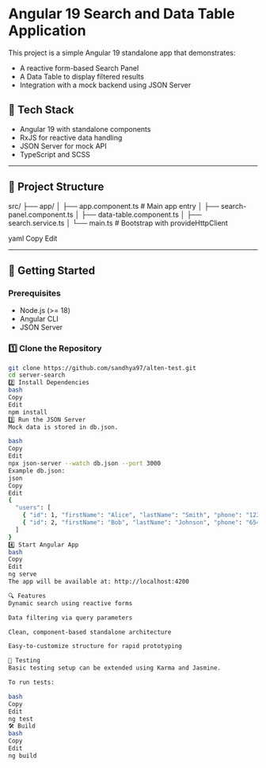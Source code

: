 # Angular 19 Search and Data Table Application

This project is a simple Angular 19 standalone app that demonstrates:
- A reactive form-based Search Panel
- A Data Table to display filtered results
- Integration with a mock backend using JSON Server

## 🔧 Tech Stack

- Angular 19 with standalone components
- RxJS for reactive data handling
- JSON Server for mock API
- TypeScript and SCSS

---

## 📁 Project Structure

src/
├── app/
│ ├── app.component.ts # Main app entry
│ ├── search-panel.component.ts
│ ├── data-table.component.ts
│ ├── search.service.ts
│ └── main.ts # Bootstrap with provideHttpClient

yaml
Copy
Edit

---

## 🚀 Getting Started

### Prerequisites

- Node.js (>= 18)
- Angular CLI
- JSON Server

### 1️⃣ Clone the Repository

```bash
git clone https://github.com/sandhya97/alten-test.git
cd server-search
2️⃣ Install Dependencies
bash
Copy
Edit
npm install
3️⃣ Run the JSON Server
Mock data is stored in db.json.

bash
Copy
Edit
npx json-server --watch db.json --port 3000
Example db.json:
json
Copy
Edit
{
  "users": [
    { "id": 1, "firstName": "Alice", "lastName": "Smith", "phone": "123456", "position": "Engineer" },
    { "id": 2, "firstName": "Bob", "lastName": "Johnson", "phone": "654321", "position": "Manager" }
  ]
}
4️⃣ Start Angular App
bash
Copy
Edit
ng serve
The app will be available at: http://localhost:4200

🔍 Features
Dynamic search using reactive forms

Data filtering via query parameters

Clean, component-based standalone architecture

Easy-to-customize structure for rapid prototyping

🧪 Testing
Basic testing setup can be extended using Karma and Jasmine.

To run tests:

bash
Copy
Edit
ng test
🛠️ Build
bash
Copy
Edit
ng build
